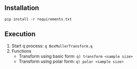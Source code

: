 ## Installation
```
pip install -r requirements.txt
```


## Execution
1. Start q process: ``` q BoxMullerTransform.q ```
2. Functions
   - Transform using basic form: ``` q) transform <sample size> ```
   - Transform using polar form: ``` q) polar <sample size> ```
